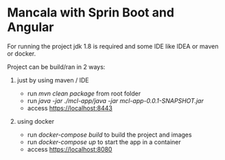 # Mancala with Sprin Boot and Angular

For running the project jdk 1.8 is required and some IDE like IDEA or maven or docker.

Project can be build/ran in 2 ways:
1. just by using maven / IDE
    - run _mvn clean package_ from root folder
    - run _java -jar ./mcl-app/java -jar mcl-app-0.0.1-SNAPSHOT.jar_
    - access [https://localhost:8443][https://localhost:8443]
    
2. using docker
    - run _docker-compose build_ to build the project and images
    - run _docker-compose up_ to start the app in a container
    - access [https://localhost:8080][https://localhost:8080]

[https://localhost:8443]: https://localhost:8443
[https://localhost:8080]: https://localhost:8080